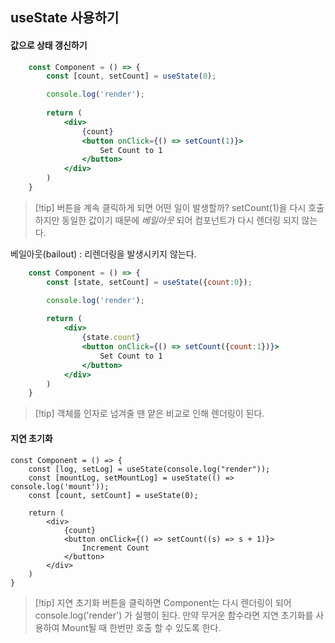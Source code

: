 
## useState 사용하기

#### 값으로 상태 갱신하기
```jsx
	const Component = () => {
		const [count, setCount] = useState(0);

		console.log('render');
		
		return (
			<div>
				{count}
				<button onClick={() => setCount(1)}>
					Set Count to 1
				</button>
			</div>
		)
	}
```

> [!tip] 버튼을 계속 클릭하게 되면 어떤 일이 발생할까?
> setCount(1)을 다시  호출하지만 동일한 값이기 때문에 *베일아웃* 되어 컴포넌트가 다시 렌더링 되지 않는다.

베일아웃(bailout) : 리렌더링을 발생시키지 않는다.

```jsx
	const Component = () => {
		const [state, setCount] = useState({count:0});

		console.log('render');
		
		return (
			<div>
				{state.count}
				<button onClick={() => setCount({count:1})}>
					Set Count to 1
				</button>
			</div>
		)
	}
```

> [!tip] 객체를 인자로 넘겨줄 땐 얕은 비교로 인해 렌더링이 된다.

#### 지연 초기화
```tsx
const Component = () => {
	const [log, setLog] = useState(console.log("render"));
	const [mountLog, setMountLog] = useState(() => console.log('mount'));
	const [count, setCount] = useState(0);
	
	return (
		<div>
			{count}
			<button onClick={() => setCount((s) => s + 1)}>
				Increment Count
			</button>
		</div>
	)
}

```
> [!tip] 지연 초기화 
> 버튼을 클릭하면 Component는 다시 렌더링이 되어 console.log('render') 가 실행이 된다.
> 만약 무거운 함수라면 지연 초기화를 사용하여 Mount될 때 한번만 호출 할 수 있도록 한다.

